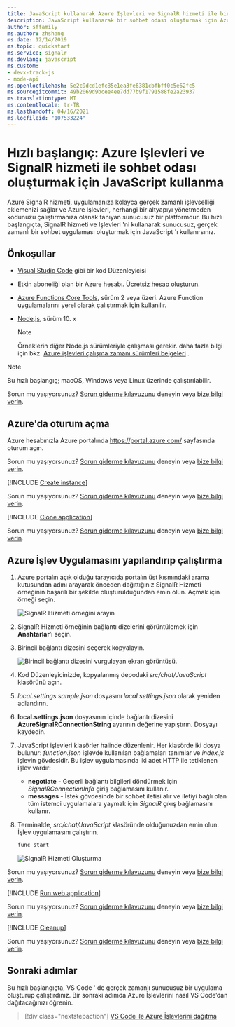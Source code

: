 ```yaml
---
title: JavaScript kullanarak Azure Işlevleri ve SignalR hizmeti ile bir sohbet odası oluşturun
description: JavaScript kullanarak bir sohbet odası oluşturmak için Azure SignalR hizmetini ve Azure Işlevlerini kullanmaya yönelik hızlı başlangıç.
author: sffamily
ms.author: zhshang
ms.date: 12/14/2019
ms.topic: quickstart
ms.service: signalr
ms.devlang: javascript
ms.custom:
- devx-track-js
- mode-api
ms.openlocfilehash: 5e2c9dcd1efc85e1ea3fe6381cbfbff0c5e62fc5
ms.sourcegitcommit: 49b2069d9bcee4ee7dd77b9f1791588fe2a23937
ms.translationtype: MT
ms.contentlocale: tr-TR
ms.lasthandoff: 04/16/2021
ms.locfileid: "107533224"
---
```

# <a name="quickstart-use-javascript-to-create-a-chat-room-with-azure-functions-and-signalr-service"></a>Hızlı başlangıç: Azure Işlevleri ve SignalR hizmeti ile sohbet odası oluşturmak için JavaScript kullanma

Azure SignalR hizmeti, uygulamanıza kolayca gerçek zamanlı işlevselliği eklemenizi sağlar ve Azure Işlevleri, herhangi bir altyapıyı yönetmeden kodunuzu çalıştırmanıza olanak tanıyan sunucusuz bir platformdur. Bu hızlı başlangıçta, SignalR hizmeti ve Işlevleri 'ni kullanarak sunucusuz, gerçek zamanlı bir sohbet uygulaması oluşturmak için JavaScript 'ı kullanırsınız.

## <a name="prerequisites"></a>Önkoşullar

- [Visual Studio Code](https://code.visualstudio.com/) gibi bir kod Düzenleyicisi
- Etkin aboneliği olan bir Azure hesabı. [Ücretsiz hesap oluşturun](https://azure.microsoft.com/free/?ref=microsoft.com&utm_source=microsoft.com&utm_medium=docs&utm_campaign=visualstudio).
- [Azure Functions Core Tools](https://github.com/Azure/azure-functions-core-tools#installing), sürüm 2 veya üzeri. Azure Function uygulamalarını yerel olarak çalıştırmak için kullanılır.
- [Node.js](https://nodejs.org/en/download/), sürüm 10. x

   > [!NOTE]
   > Örneklerin diğer Node.js sürümleriyle çalışması gerekir. daha fazla bilgi için bkz. [Azure işlevleri çalışma zamanı sürümleri belgeleri](../azure-functions/functions-versions.md#languages) .

> [!NOTE]
> Bu hızlı başlangıç; macOS, Windows veya Linux üzerinde çalıştırılabilir.

Sorun mu yaşıyorsunuz? [Sorun giderme kılavuzunu](signalr-howto-troubleshoot-guide.md) deneyin veya [bize bilgi verin](https://aka.ms/asrs/qsjs).

## <a name="log-in-to-azure"></a>Azure'da oturum açma

Azure hesabınızla Azure portalında <https://portal.azure.com/> sayfasında oturum açın.

Sorun mu yaşıyorsunuz? [Sorun giderme kılavuzunu](signalr-howto-troubleshoot-guide.md) deneyin veya [bize bilgi verin](https://aka.ms/asrs/qsjs).

[!INCLUDE [Create instance](includes/signalr-quickstart-create-instance.md)]

Sorun mu yaşıyorsunuz? [Sorun giderme kılavuzunu](signalr-howto-troubleshoot-guide.md) deneyin veya [bize bilgi verin](https://aka.ms/asrs/qsjs).

[!INCLUDE [Clone application](includes/signalr-quickstart-clone-application.md)]

Sorun mu yaşıyorsunuz? [Sorun giderme kılavuzunu](signalr-howto-troubleshoot-guide.md) deneyin veya [bize bilgi verin](https://aka.ms/asrs/qsjs).

## <a name="configure-and-run-the-azure-function-app"></a>Azure İşlev Uygulamasını yapılandırıp çalıştırma

1. Azure portalın açık olduğu tarayıcıda portalın üst kısmındaki arama kutusundan adını arayarak önceden dağıttığınız SignalR Hizmeti örneğinin başarılı bir şekilde oluşturulduğundan emin olun. Açmak için örneği seçin.

    ![SignalR Hizmeti örneğini arayın](media/signalr-quickstart-azure-functions-csharp/signalr-quickstart-search-instance.png)

1. SignalR Hizmeti örneğinin bağlantı dizelerini görüntülemek için **Anahtarlar**’ı seçin.

1. Birincil bağlantı dizesini seçerek kopyalayın.

    ![Birincil bağlantı dizesini vurgulayan ekran görüntüsü.](media/signalr-quickstart-azure-functions-javascript/signalr-quickstart-keys.png)

1. Kod Düzenleyicinizde, kopyalanmış depodaki *src/chat/JavaScript* klasörünü açın.

1. *local.settings.sample.json* dosyasını *local.settings.json* olarak yeniden adlandırın.

1. **local.settings.json** dosyasının içinde bağlantı dizesini **AzureSignalRConnectionString** ayarının değerine yapıştırın. Dosyayı kaydedin.

1. JavaScript işlevleri klasörler halinde düzenlenir. Her klasörde iki dosya bulunur: *function.json* işlevde kullanılan bağlamaları tanımlar ve *index.js* işlevin gövdesidir. Bu işlev uygulamasında iki adet HTTP ile tetiklenen işlev vardır:

    - **negotiate** - Geçerli bağlantı bilgileri döndürmek için *SignalRConnectionInfo* giriş bağlamasını kullanır.
    - **messages** - İstek gövdesinde bir sohbet iletisi alır ve iletiyi bağlı olan tüm istemci uygulamalara yaymak için *SignalR* çıkış bağlamasını kullanır.

1. Terminalde, *src/chat/JavaScript* klasöründe olduğunuzdan emin olun. İşlev uygulamasını çalıştırın.

    ```bash
    func start
    ```

    ![SignalR Hizmeti Oluşturma](media/signalr-quickstart-azure-functions-javascript/signalr-quickstart-run-application.png)
    
Sorun mu yaşıyorsunuz? [Sorun giderme kılavuzunu](signalr-howto-troubleshoot-guide.md) deneyin veya [bize bilgi verin](https://aka.ms/asrs/qsjs).

[!INCLUDE [Run web application](includes/signalr-quickstart-run-web-application.md)]

Sorun mu yaşıyorsunuz? [Sorun giderme kılavuzunu](signalr-howto-troubleshoot-guide.md) deneyin veya [bize bilgi verin](https://aka.ms/asrs/qsjs).

[!INCLUDE [Cleanup](includes/signalr-quickstart-cleanup.md)]

Sorun mu yaşıyorsunuz? [Sorun giderme kılavuzunu](signalr-howto-troubleshoot-guide.md) deneyin veya [bize bilgi verin](https://aka.ms/asrs/qsjs).

## <a name="next-steps"></a>Sonraki adımlar

Bu hızlı başlangıçta, VS Code ' de gerçek zamanlı sunucusuz bir uygulama oluşturup çalıştırdınız. Bir sonraki adımda Azure İşlevlerini nasıl VS Code’dan dağıtacağınızı öğrenin.

> [!div class="nextstepaction"]
> [VS Code ile Azure İşlevlerini dağıtma](/azure/developer/javascript/tutorial-vscode-serverless-node-01)
